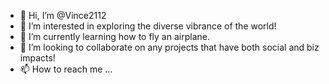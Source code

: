 - 👋 Hi, I’m @Vince2112
- 👀 I’m interested in exploring the diverse vibrance of the world!
- 🌱 I’m currently learning how to fly an airplane.
- 💞️ I’m looking to collaborate on any projects that have both social and biz impacts!
- 📫 How to reach me ...

<!---
Vince2112/Vince2112 is a ✨ special ✨ repository because its `README.md` (this file) appears on your GitHub profile.
You can click the Preview link to take a look at your changes.
--->
